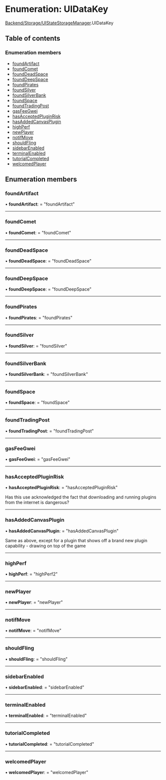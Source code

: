 # Enumeration: UIDataKey

[Backend/Storage/UIStateStorageManager](../modules/backend_storage_uistatestoragemanager.md).UIDataKey

## Table of contents

### Enumeration members

- [foundArtifact](backend_storage_uistatestoragemanager.uidatakey.md#foundartifact)
- [foundComet](backend_storage_uistatestoragemanager.uidatakey.md#foundcomet)
- [foundDeadSpace](backend_storage_uistatestoragemanager.uidatakey.md#founddeadspace)
- [foundDeepSpace](backend_storage_uistatestoragemanager.uidatakey.md#founddeepspace)
- [foundPirates](backend_storage_uistatestoragemanager.uidatakey.md#foundpirates)
- [foundSilver](backend_storage_uistatestoragemanager.uidatakey.md#foundsilver)
- [foundSilverBank](backend_storage_uistatestoragemanager.uidatakey.md#foundsilverbank)
- [foundSpace](backend_storage_uistatestoragemanager.uidatakey.md#foundspace)
- [foundTradingPost](backend_storage_uistatestoragemanager.uidatakey.md#foundtradingpost)
- [gasFeeGwei](backend_storage_uistatestoragemanager.uidatakey.md#gasfeegwei)
- [hasAcceptedPluginRisk](backend_storage_uistatestoragemanager.uidatakey.md#hasacceptedpluginrisk)
- [hasAddedCanvasPlugin](backend_storage_uistatestoragemanager.uidatakey.md#hasaddedcanvasplugin)
- [highPerf](backend_storage_uistatestoragemanager.uidatakey.md#highperf)
- [newPlayer](backend_storage_uistatestoragemanager.uidatakey.md#newplayer)
- [notifMove](backend_storage_uistatestoragemanager.uidatakey.md#notifmove)
- [shouldFling](backend_storage_uistatestoragemanager.uidatakey.md#shouldfling)
- [sidebarEnabled](backend_storage_uistatestoragemanager.uidatakey.md#sidebarenabled)
- [terminalEnabled](backend_storage_uistatestoragemanager.uidatakey.md#terminalenabled)
- [tutorialCompleted](backend_storage_uistatestoragemanager.uidatakey.md#tutorialcompleted)
- [welcomedPlayer](backend_storage_uistatestoragemanager.uidatakey.md#welcomedplayer)

## Enumeration members

### foundArtifact

• **foundArtifact**: = "foundArtifact"

---

### foundComet

• **foundComet**: = "foundComet"

---

### foundDeadSpace

• **foundDeadSpace**: = "foundDeadSpace"

---

### foundDeepSpace

• **foundDeepSpace**: = "foundDeepSpace"

---

### foundPirates

• **foundPirates**: = "foundPirates"

---

### foundSilver

• **foundSilver**: = "foundSilver"

---

### foundSilverBank

• **foundSilverBank**: = "foundSilverBank"

---

### foundSpace

• **foundSpace**: = "foundSpace"

---

### foundTradingPost

• **foundTradingPost**: = "foundTradingPost"

---

### gasFeeGwei

• **gasFeeGwei**: = "gasFeeGwei"

---

### hasAcceptedPluginRisk

• **hasAcceptedPluginRisk**: = "hasAcceptedPluginRisk"

Has this use acknowledged the fact that downloading and running
plugins from the internet is dangerous?

---

### hasAddedCanvasPlugin

• **hasAddedCanvasPlugin**: = "hasAddedCanvasPlugin"

Same as above, except for a plugin that shows off a brand new
plugin capability - drawing on top of the game

---

### highPerf

• **highPerf**: = "highPerf2"

---

### newPlayer

• **newPlayer**: = "newPlayer"

---

### notifMove

• **notifMove**: = "notifMove"

---

### shouldFling

• **shouldFling**: = "shouldFling"

---

### sidebarEnabled

• **sidebarEnabled**: = "sidebarEnabled"

---

### terminalEnabled

• **terminalEnabled**: = "terminalEnabled"

---

### tutorialCompleted

• **tutorialCompleted**: = "tutorialCompleted"

---

### welcomedPlayer

• **welcomedPlayer**: = "welcomedPlayer"
